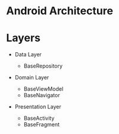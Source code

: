 # Android Architecture

# Layers

- Data Layer

    - BaseRepository

- Domain Layer

    - BaseViewModel
    - BaseNavigator

- Presentation Layer
    
    - BaseActivity
    - BaseFragment